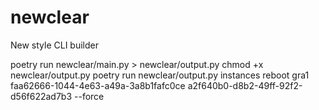 # newclear
New style CLI builder

poetry run newclear/main.py > newclear/output.py
chmod +x newclear/output.py
poetry run newclear/output.py instances reboot gra1 faa62666-1044-4e63-a49a-3a8b1fafc0ce a2f640b0-d8b2-49ff-92f2-d56f622ad7b3 --force
